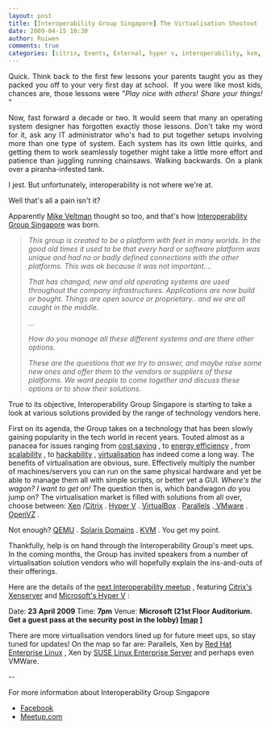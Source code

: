 ```yaml
---
layout: post
title: [Interoperability Group Singapore] The Virtualisation Shootout
date: 2009-04-15 10:30
author: Ruiwen
comments: true
categories: [citrix, Events, External, hyper v, interoperability, kvm, openvz, parallels, qemu, solaris domains, virtualbox, virtualisation, vmware, xen]
---
```

<p style="text-align: justify;">Quick. Think back to the first few lessons your parents taught you as they packed you off to your very first day at school.  If you were like most kids, chances are, those lessons were &quot;<em>Play nice with others! Share your things!</em> &quot;</p>
<p style="text-align: justify;">Now, fast forward a decade or two. It would seem that many an operating system designer has forgotten exactly those lessons. Don't take my word for it, ask any IT administrator who's had to put together setups involving more than one type of system. Each system has its own little quirks, and getting them to work seamlessly together might take a little more effort and patience than juggling running chainsaws. Walking backwards. On a plank over a piranha-infested tank.</p>

I jest. But unfortunately, interoperability is not where we're at.

Well that's all a pain isn't it?

Apparently <a href="http://www.meetup.com/sg-linux/members/3375345/">Mike Veltman</a> thought so too, and that's how <a href="http://www.meetup.com/Interoperability-Group-Singapore/">Interoperability Group Singapore</a> was born.
<blockquote><em>This group is created to be a platform with feet in many worlds. In the good old times it used to be that every hard or software platform was unique and had no or badly defined connections with the other platforms. This was ok because it was not important....</em>

<em>That has changed, new and old operating systems are used throughout the company infrastructures. Applications are now build or bought. Things are open source or proprietary.. and we are all caught in the middle.</em>

<em>...</em>

<em>How do you manage all these different systems and are there other options.</em>

<em>These are the questions that we try to answer, and maybe raise some new ones and offer them to the vendors or suppliers of these platforms. We want people to come together and discuss these options or to show their solutions.</em></blockquote>
True to its objective, Interoperability Group Singapore is starting to take a look at various solutions provided by the range of technology vendors here.

First on its agenda, the Group takes on a technology that has been slowly gaining popularity in the tech world in recent years. Touted almost as a panacea for issues ranging from <a href="http://linuxnus.org/2009/04/04/cost-savings-with-linux-an-nus-case-study/">cost saving</a> , to <a href="http://blogs.zdnet.com/virtualization/?p=141">energy efficiency</a> , from <a href="http://aws.amazon.com/ec2/">scalability</a> , to <a href="http://lifehacker.com/5204434/the-beginners-guide-to-creating-virtual-machines-with-virtualbox">hackability</a> , <a href="http://en.wikipedia.org/wiki/Virtualization">virtualisation</a> has indeed come a long way. The benefits of virtualisation are obvious, sure. Effectively multiply the number of machines/servers you can run on the same physical hardware and yet be able to manage them all with simple scripts, or better yet a GUI. <em>Where's the wagon? I want to get on! </em> The question then is, which bandwagon <em>do</em> you jump on? The virtualisation market is filled with solutions from all over, choose between: <a href="http://www.xen.org/">Xen</a> /<a href="http://citrix.com/English/ps2/products/product.asp?contentID=683148&amp;ntref=3_nav">Citrix</a> . <a href="http://www.microsoft.com/windowsserver2008/en/us/hyperv-main.aspx">Hyper V</a> . <a href="http://www.virtualbox.org/">VirtualBox</a> . <a href="http://www.parallels.com/">Parallels</a> .<a href="http://www.vmware.com/"> VMware</a> . <a href="http://wiki.openvz.org/Main_Page">OpenVZ</a> .

Not enough? <a href="http://qemu.org">QEMU</a> . <a href="http://www.sun.com/software/solaris/virtualization.jsp">Solaris Domains</a> .  <a href="http://www.linux-kvm.org/page/Main_Page">KVM</a> . You get my point.

Thankfully, help is on hand through the Interoperability Group's meet ups.  In the coming months, the Group has invited speakers from a number of virtualisation solution vendors who will hopefully explain the ins-and-outs of their offerings.

Here are the details of the <a href="http://www.meetup.com/Interoperability-Group-Singapore/calendar/10023226/">next Interoperability meetup</a> , featuring <a href="http://citrix.com/English/ps2/products/product.asp?contentID=683148&amp;ntref=3_nav">Citrix's Xenserver</a> and <a href="http://www.microsoft.com/windowsserver2008/en/us/hyperv-main.aspx">Microsoft's Hyper V</a> :

Date: <strong>23 April 2009 </strong>
Time: <strong>7pm</strong>
Venue: <strong>Microsoft (21st Floor Auditorium. Get a guest pass at the security post in the lobby) [<a href="http://gothere.sg/search#One%20Marina%20Boulevard%20:">map</a> ]</strong>

There are more virtualisation vendors lined up for future meet ups, so stay tuned for updates! On the map so far are: Parallels, Xen by <a href="http://www.redhat.com/rhel/">Red Hat Enterprise Linux</a> , Xen by <a href="http://www.novell.com/products/server/">SUSE Linux Enterprise Server</a> and perhaps even VMWare.

--

For more information about Interoperability Group Singapore
<ul>
	<li><a href="http://www.facebook.com/group.php?gid=55216374175#/group.php?gid=55216374175">Facebook</a></li>
	<li><a href="http://www.meetup.com/Interoperability-Group-Singapore/">Meetup.com</a></li>
</ul>
